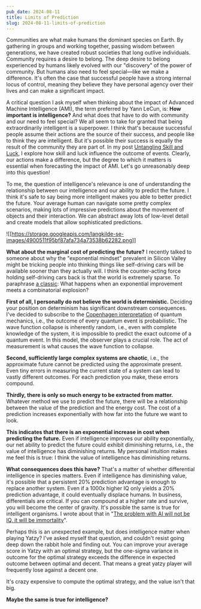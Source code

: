 ```yaml
---
pub_date: 2024-08-11
title: Limits of Prediction
slug: 2024-08-11-limits-of-prediction
---
```

Communities are what make humans the dominant species on Earth. By gathering in groups and working together, passing wisdom between generations, we have created robust societies that long outlive individuals. Community requires a desire to belong. The deep desire to belong experienced by humans likely evolved with our "discovery" of the power of community. But humans also need to feel special—like we make a difference. It's often the case that successful people have a strong internal locus of control, meaning they believe they have personal agency over their lives and can make a significant impact.

A critical question I ask myself when thinking about the impact of Advanced Machine Intelligence (AMI), the term 
preferred by Yann LeCun, is: **How important is intelligence?** And what does that have to do with community and our 
need to feel special? We all seem to take for granted that being extraordinarily intelligent is a superpower. I 
think that's because successful people assume their actions are the source of their success, and people like to think 
they are intelligent. But it's possible their success is equally the result of the community they are part of. In 
my post [Untangling Skill and Luck](https://langkilde.se/post/2024-03-27-untangling-luck-and-skill-in-business), I explore how skill and luck influence the outcome of events. Clearly, our actions make a difference, but the degree to which it matters is essential when forecasting the impact of AMI. Let's go unreasonably deep into this question!

To me, the question of intelligence's relevance is one of understanding the relationship between our intelligence and our ability to predict the future. I think it's safe to say being more intelligent makes you able to better predict the future. Your average human can navigate some pretty complex scenarios, making lots of impressive predictions about the movement of objects and their interaction. We can abstract away lots of low-level detail and create models that allow sophisticated predictions.

![[https://storage.googleapis.com/langkilde-se-images/4900511f95bf87afa734a73538b62282.png]]

**What about the marginal cost of predicting the future?** I recently talked to someone about why the "exponential mindset" prevalent in Silicon Valley might be tricking people into thinking things like self-driving cars will be available sooner than they actually will. I think the counter-acting force holding self-driving cars back is that the world is extremely sparse. To paraphrase [a classic](https://en.wikipedia.org/wiki/Irresistible_force_paradox): What happens when an exponential improvement meets a combinatorial explosion?

**First of all, I personally do not believe the world is deterministic.** Deciding your position on determinism has significant downstream consequences. I've decided to subscribe to the [Copenhagen interpretation](https://en.wikipedia.org/wiki/Copenhagen_interpretation) of quantum mechanics, i.e., the outcome of every quantum event is probabilistic. The wave function collapse is inherently random, i.e., even with complete knowledge of the system, it is impossible to predict the exact outcome of a quantum event. In this model, the observer plays a crucial role. The act of measurement is what causes the wave function to collapse.

**Second, sufficiently large complex systems are chaotic**, i.e., the approximate future cannot be predicted using the approximate present. Even tiny errors in measuring the current state of a system can lead to vastly different outcomes. For each prediction you make, these errors compound.

**Thirdly, there is only so much energy to be extracted from matter.** Whatever method we use to predict the future, there will be a relationship between the value of the prediction and the energy cost. The cost of a prediction increases exponentially with how far into the future we want to look.

**This indicates that there is an exponential increase in cost when predicting the future.** Even if intelligence improves our ability exponentially, our net ability to predict the future could exhibit diminishing returns, i.e., the value of intelligence has diminishing returns. My personal intuition makes me feel this is true: I think the value of intelligence has diminishing returns.

**What consequences does this have?** That's a matter of whether differential intelligence in species matters. Even if intelligence has diminishing value, it's possible that a persistent 20% prediction advantage is enough to replace another system. Even if a 1000x higher IQ only yields a 20% prediction advantage, it could eventually displace humans. In business, differentials are critical. If you can compound at a higher rate and survive, you will become the center of gravity. It's possible the same is true for intelligent organisms. I wrote about that in "[The problem with AI will not be IQ, it will be immortality](https://langkilde.se/post/2024-04-07-the-problem-with-ai-will-not-be-iq-it-will-be-immortality)".

Perhaps this is an unexpected example, but does intelligence matter when playing Yatzy? I've asked myself that question, and couldn't resist going deep down the rabbit hole and finding out. You can improve your average score in Yatzy with an optimal strategy, but the one-sigma variance in outcome for the optimal strategy exceeds the difference in expected outcome between optimal and decent. That means a great yatzy player will frequently lose against a decent one.

It's crazy expensive to compute the optimal strategy, and the value isn't that big.

**Maybe the same is true for intelligence?**